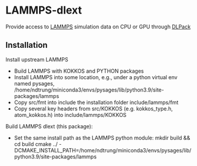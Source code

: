 # LAMMPS-dlext

Provide access to [LAMMPS](https://www.lammps.org) simulation data on CPU or GPU through [DLPack](https://github.com/dmlc/dlpack)

## Installation

Install upstream LAMMPS
* Build LAMMPS with KOKKOS and PYTHON packages
* Install LAMMPS into some location, e.g., under a python virtual env named pysages, /home/ndtrung/miniconda3/envs/pysages/lib/python3.9/site-packages/lammps
* Copy src/fmt into include the installation folder include/lammps/fmt
* Copy several key headers from src/KOKKOS (e.g. kokkos_type.h, atom_kokkos.h) into include/lammps/KOKKOS

Build LAMMPS dlext (this package):
* Set the same install path as the LAMMPS python module:
  mkdir build && cd build
  cmake ../ -DCMAKE_INSTALL_PATH=/home/ndtrung/miniconda3/envs/pysages/lib/python3.9/site-packages/lammps
